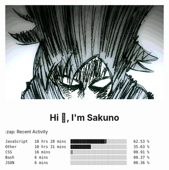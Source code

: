 <body>
<h1 align="center"></h1>
<br>
<div align="center">
<img width="auto" height="300" src="Img/mobFreakoutLonger.gif"/>
</div>
</div>
<h1 align="center">Hi 👋, I'm Sakuno</h1>
:zap: Recent Activity

<!--START_SECTION:waka-->

```txt
JavaScript   18 hrs 28 mins  ███████████████▓░░░░░░░░░   62.53 %
Other        10 hrs 31 mins  █████████░░░░░░░░░░░░░░░░   35.63 %
CSS          16 mins         ▒░░░░░░░░░░░░░░░░░░░░░░░░   00.91 %
Bash         6 mins          ░░░░░░░░░░░░░░░░░░░░░░░░░   00.37 %
JSON         6 mins          ░░░░░░░░░░░░░░░░░░░░░░░░░   00.36 %
```

<!--END_SECTION:waka-->
